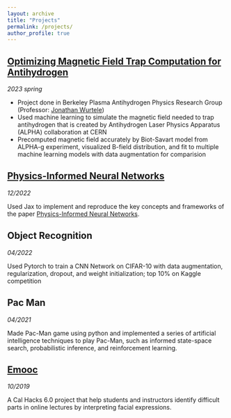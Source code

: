 ```yaml
---
layout: archive
title: "Projects"
permalink: /projects/
author_profile: true
---
```

## [Optimizing Magnetic Field Trap Computation for Antihydrogen](https://drive.google.com/file/d/16grSJuy2Gphl5TAEhlk5HCMun93JkS4O/view?usp=share_link)
_2023 spring_

- Project done in Berkeley Plasma Antihydrogen Physics Research Group (Professor: [Jonathan Wurtele](https://physics.berkeley.edu/people/faculty/jonathan-wurtele))
- Used machine learning to simulate the magnetic field needed to trap antihydrogen that is created by Antihydrogen Laser Physics Apparatus (ALPHA) collaboration at CERN
- Precomputed magnetic field accurately by Biot-Savart model from ALPHA-g experiment, visualized B-field
distribution, and fit to multiple machine learning models with data augmentation for comparision


## [Physics-Informed Neural Networks](https://github.com/JohnsonJDDJ/CS182_PINN)
_12/2022_

Used Jax to implement and reproduce the key concepts and
frameworks of the paper [Physics-Informed Neural Networks](https://www.sciencedirect.com/science/article/abs/pii/S0021999118307125).

## Object Recognition
_04/2022_

Used Pytorch to train a CNN Network on CIFAR-10 with data augmentation, regularization, dropout, and weight initialization; top 10% on Kaggle competition

## Pac Man
_04/2021_

Made Pac-Man game using python and implemented a series of artificial intelligence techniques
to play Pac-Man, such as informed state-space search, probabilistic inference, and reinforcement learning.

## [Emooc](https://devpost.com/software/emooc)
_10/2019_

A Cal Hacks 6.0 project that help students and instructors identify difficult parts in online lectures by interpreting facial expressions.